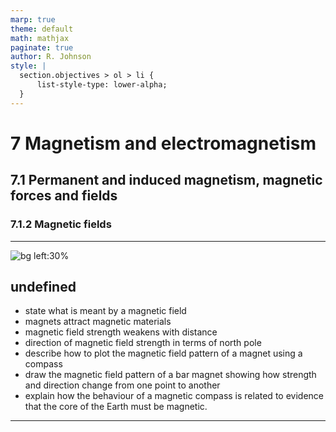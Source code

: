 ```yaml
---
marp: true
theme: default
math: mathjax
paginate: true
author: R. Johnson
style: |
  section.objectives > ol > li {
      list-style-type: lower-alpha;
  }
---
```


# 7 Magnetism and electromagnetism
## 7.1 Permanent and induced magnetism, magnetic forces and fields
### 7.1.2 Magnetic fields

---

<!-- _class: objectives -->

![bg left:30%](https://images.unsplash.com/photo-1492962827063-e5ea0d8c01f5?ixlib=rb-4.0.3&ixid=MnwxMjA3fDB8MHxwaG90by1wYWdlfHx8fGVufDB8fHx8&auto=format&fit=crop&w=2121&q=80)
## undefined


- state what is meant by a magnetic field
- magnets attract magnetic materials
- magnetic field strength weakens with distance
- direction of magnetic field strength in terms of north pole
- describe how to plot the magnetic field pattern of a magnet using a compass
- draw the magnetic field pattern of a bar magnet showing how strength and direction change from one point to another
- explain how the behaviour of a magnetic compass is related to evidence that the core of the Earth must be magnetic.



---